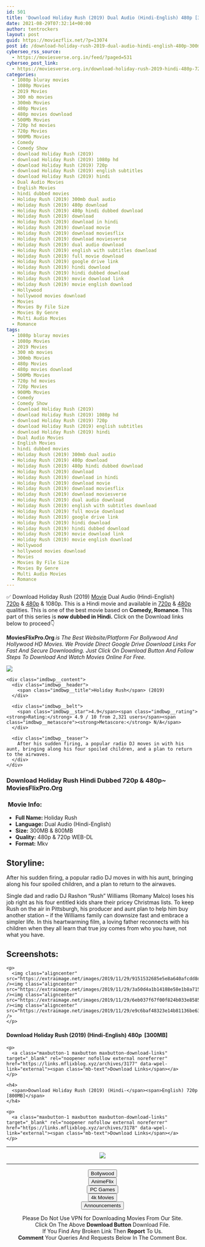 ```yaml
---
id: 501
title: 'Download Holiday Rush (2019) Dual Audio (Hindi-English) 480p [300MB] || 720p [800MB]'
date: 2021-08-29T07:32:14+00:00
author: tentrockers
layout: post
guid: https://moviezflix.net/?p=13074
post id: /download-holiday-rush-2019-dual-audio-hindi-english-480p-300mb-720p-800mb/
cyberseo_rss_source:
  - https://moviesverse.org.in/feed/?paged=531
cyberseo_post_link:
  - https://moviesverse.org.in/download-holiday-rush-2019-hindi-480p-720p/
categories:
  - 1080p bluray movies
  - 1080p Movies
  - 2019 Movies
  - 300 mb movies
  - 300mb Movies
  - 480p Movies
  - 480p movies download
  - 500Mb Movies
  - 720p hd movies
  - 720p Movies
  - 900Mb Movies
  - Comedy
  - Comedy Show
  - download Holiday Rush (2019)
  - download Holiday Rush (2019) 1080p hd
  - download Holiday Rush (2019) 720p
  - download Holiday Rush (2019) english subtitles
  - download Holiday Rush (2019) hindi
  - Dual Audio Movies
  - English Movies
  - hindi dubbed movies
  - Holiday Rush (2019) 300mb dual audio
  - Holiday Rush (2019) 480p download
  - Holiday Rush (2019) 480p hindi dubbed download
  - Holiday Rush (2019) download
  - Holiday Rush (2019) download in hindi
  - Holiday Rush (2019) download movie
  - Holiday Rush (2019) download moviesflix
  - Holiday Rush (2019) download moviesverse
  - Holiday Rush (2019) dual audio download
  - Holiday Rush (2019) english with subtitles download
  - Holiday Rush (2019) full movie download
  - Holiday Rush (2019) google drive link
  - Holiday Rush (2019) hindi download
  - Holiday Rush (2019) hindi dubbed download
  - Holiday Rush (2019) movie download link
  - Holiday Rush (2019) movie english download
  - Hollywood
  - hollywood movies download
  - Movies
  - Movies By File Size
  - Movies By Genre
  - Multi Audio Movies
  - Romance
tags:
  - 1080p bluray movies
  - 1080p Movies
  - 2019 Movies
  - 300 mb movies
  - 300mb Movies
  - 480p Movies
  - 480p movies download
  - 500Mb Movies
  - 720p hd movies
  - 720p Movies
  - 900Mb Movies
  - Comedy
  - Comedy Show
  - download Holiday Rush (2019)
  - download Holiday Rush (2019) 1080p hd
  - download Holiday Rush (2019) 720p
  - download Holiday Rush (2019) english subtitles
  - download Holiday Rush (2019) hindi
  - Dual Audio Movies
  - English Movies
  - hindi dubbed movies
  - Holiday Rush (2019) 300mb dual audio
  - Holiday Rush (2019) 480p download
  - Holiday Rush (2019) 480p hindi dubbed download
  - Holiday Rush (2019) download
  - Holiday Rush (2019) download in hindi
  - Holiday Rush (2019) download movie
  - Holiday Rush (2019) download moviesflix
  - Holiday Rush (2019) download moviesverse
  - Holiday Rush (2019) dual audio download
  - Holiday Rush (2019) english with subtitles download
  - Holiday Rush (2019) full movie download
  - Holiday Rush (2019) google drive link
  - Holiday Rush (2019) hindi download
  - Holiday Rush (2019) hindi dubbed download
  - Holiday Rush (2019) movie download link
  - Holiday Rush (2019) movie english download
  - Hollywood
  - hollywood movies download
  - Movies
  - Movies By File Size
  - Movies By Genre
  - Multi Audio Movies
  - Romance
---
```

<div class="thecontent clearfix">
  <p>
    ✅ Download Holiday Rush (2019) <a href="https://moviesverse.org.in/category/movies/" data-wpel-link="internal">Movie</a> Dual Audio (Hindi-English) <a href="https://moviesverse.org.in/720p-movies/" data-wpel-link="internal">720p</a>&nbsp;&&nbsp;<a href="https://moviesverse.org.in/480p-movies/" data-wpel-link="internal">480p</a> & 1080p. This is a Hindi movie and available in <a href="https://moviesverse.org.in/720p-movies/" data-wpel-link="internal">720p</a>&nbsp;&&nbsp;<a href="https://moviesverse.org.in/480p-movies/" data-wpel-link="internal">480p</a> qualities. This is one of the best movie based on <strong>Comedy, Romance</strong>. This part of this series is <strong>now dubbed in <span>Hindi.&nbsp;</span></strong><span>Click on the Download links below to proceed👇</span>
  </p>
  
  <p>
    <strong><span>MoviesFlixPro.Org&nbsp;</span></strong><em>is The Best Website/Platform For Bollywood And Hollywood HD Movies. We Provide Direct Google Drive Download Links For Fast And Secure Downloading. Just Click On Download Button And Follow Steps To&nbsp;Download And Watch Movies Online For Free.</em>
  </p>
  
  <div class="imdbwp imdbwp--movie dark">
    <div class="imdbwp__thumb">
      <a class="imdbwp__link" target="_blank" title="Holiday Rush" href="https://www.imdb.com/title/tt10091530/" rel="nofollow external noopener noreferrer" data-wpel-link="external"><img class="imdbwp__img" src="https://m.media-amazon.com/images/M/MV5BNWEzZTA5ODAtY2I1OC00YzBmLTllMGUtOWM5M2ExZmI5YzM2XkEyXkFqcGdeQXVyNjc2NTQzMjU@._V1_SX300.jpg" /></a>
    </div>
    
    <div class="imdbwp__content">
      <div class="imdbwp__header">
        <span class="imdbwp__title">Holiday Rush</span> (2019)
      </div>
      
      <div class="imdbwp__belt">
        <span class="imdbwp__star">4.9</span><span class="imdbwp__rating"><strong>Rating:</strong> 4.9 / 10 from 2,321 users</span><span class="imdbwp__metascore"><strong>Metascore:</strong> N/A</span>
      </div>
      
      <div class="imdbwp__teaser">
        After his sudden firing, a popular radio DJ moves in with his aunt, bringing along his four spoiled children, and a plan to return to the airwaves.
      </div>
    </div>
  </div>
  
  <h3>
    <span>Download Holiday Rush Hindi Dubbed 720p & 480p~ MoviesFlixPro.Org</span>
  </h3>
  
  <h3>
    <span>&nbsp;Movie Info:&nbsp;</span>
  </h3>
  
  <ul>
    <li>
      <strong>Full Name: </strong>Holiday Rush
    </li>
    <li>
      <strong>Language:</strong> Dual Audio (Hindi-English)
    </li>
    <li>
      <strong>Size:</strong> 300MB & 800MB
    </li>
    <li>
      <strong>Quality:</strong> 480p & 720p WEB-DL
    </li>
    <li>
      <strong>Format:</strong>&nbsp;Mkv
    </li>
  </ul>
  
  <h2>
    <span>Storyline:</span>
  </h2>
  
  <p>
    After his sudden firing, a popular radio DJ moves in with his aunt, bringing along his four spoiled children, and a plan to return to the airwaves.
  </p>
  
  <div>
    Single dad and radio DJ Rashon “Rush” Williams (Romany Malco) loses his job right as his four entitled kids share their pricey Christmas lists. To keep Rush on the air in Pittsburgh, his producer and aunt plan to help him buy another station – if the Williams family can downsize fast and embrace a simpler life. In this heartwarming film, a loving father reconnects with his children when they all learn that true joy comes from who you have, not what you have.
  </div>
  
  <div class="summary_text">
    <h2>
      <span>Screenshots:</span>
    </h2>
    
    <p>
      <img class="aligncenter" src="https://extraimage.net/images/2019/11/29/9151532685e5e8a640afcdd8db156e3d.jpg" /><img class="aligncenter" src="https://extraimage.net/images/2019/11/29/3a50d4a1b14188e58e1b8a715840c10a.jpg" /><img class="aligncenter" src="https://extraimage.net/images/2019/11/29/6eb037f67f00f824b033e858545b0594.jpg" /><img class="aligncenter" src="https://extraimage.net/images/2019/11/29/e9c6baf48323e14b81136be63f79a058.jpg" />
    </p>
  </div>
  
  <div class="inline canwrap">
    <h4>
      <span>Download Holiday Rush (2019) (Hindi-English) </span><span>480p&nbsp; [300MB]</span>
    </h4>
    
    <p>
      <a class="maxbutton-1 maxbutton maxbutton-download-links" target="_blank" rel="noopener nofollow external noreferrer" href="https://links.mflixblog.xyz/archives/3177" data-wpel-link="external"><span class="mb-text">Download Links</span></a>
    </p>
    
    <h4>
      <span>Download Holiday Rush (2019) (Hindi-</span><span>English) 720p [800MB]</span>
    </h4>
    
    <p>
      <a class="maxbutton-1 maxbutton maxbutton-download-links" target="_blank" rel="noopener nofollow external noreferrer" href="https://links.mflixblog.xyz/archives/3178" data-wpel-link="external"><span class="mb-text">Download Links</span></a>
    </p>
  </div>
</div>

<center>
  </p> 
  
  <hr />
  
  <p>
    <a href="http://gdrivepro.xyz/join.php" data-wpel-link="external" target="_blank" rel="nofollow external noopener noreferrer"><img src="https://i.imgur.com/FhMdWdW.png" /></a>
  </p>
  
  <hr />
  
  <p>
    <a href="https://dogemovies.xyz" target="_blank" data-wpel-link="external" rel="nofollow external noopener noreferrer"><button class="button button5">Bollywood</button></a><br /> <a href="https://animeflix.in" target="_blank" data-wpel-link="external" rel="nofollow external noopener noreferrer"><button class="button button5">AnimeFlix</button></a><br /> <a href="https://gamesflix.net/" target="_blank" data-wpel-link="external" rel="nofollow external noopener noreferrer"><button class="button button5">PC Games</button></a><br /> <a href="https://uhdmovies.in" target="_blank" data-wpel-link="external" rel="nofollow external noopener noreferrer"><button class="button button5">4k Movies</button></a><br /> <a href="https://moviesverse.org.in/announcements/" target="_blank" data-wpel-link="internal" rel="noopener"><button class="button button5">Announcements</button></a>
  </p>
  
  <div class="alert alert-danger">
    Please Do Not Use VPN for Downloading Movies From Our Site.
  </div>
  
  <div class="alert alert-success">
    Click On The Above <strong>Download Button</strong> Download File.
  </div>
  
  <div class="alert alert-warning">
    If You Find Any Broken Link Then <strong>Report</strong> To Us.
  </div>
  
  <div class="alert alert-info">
    <strong>Comment</strong> Your Queries And Requests Below In The Comment Box.
  </div>
  
  <p>
    </center>
  </p>